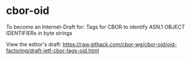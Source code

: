 cbor-oid
========

To become an Internet-Draft for:
Tags for CBOR to identify ASN.1 OBJECT IDENTIFIERs in byte strings

View the editor's draft: <https://raw.githack.com/cbor-wg/cbor-oid/oid-factoring/draft-ietf-cbor-tags-oid.html>

